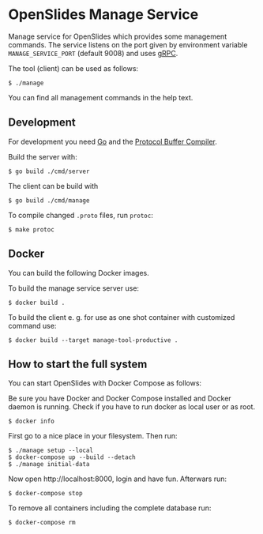 # OpenSlides Manage Service

Manage service for OpenSlides which provides some management commands. The
service listens on the port given by environment variable `MANAGE_SERVICE_PORT`
(default 9008) and uses [gRPC](https://grpc.io/).

The tool (client) can be used as follows:

    $ ./manage

You can find all management commands in the help text.


## Development

For development you need [Go](https://golang.org/) and the [Protocol Buffer
Compiler](https://grpc.io/docs/protoc-installation/).

Build the server with:

    $ go build ./cmd/server

The client can be build with

    $ go build ./cmd/manage

To compile changed `.proto` files, run `protoc`:

    $ make protoc


## Docker

You can build the following Docker images.

To build the manage service server use:

    $ docker build .

To build the client e. g. for use as one shot container with customized command
use:

    $ docker build --target manage-tool-productive .


## How to start the full system

You can start OpenSlides with Docker Compose as follows:

Be sure you have Docker and Docker Compose installed and Docker daemon is
running. Check if you have to run docker as local user or as root.

    $ docker info

First go to a nice place in your filesystem. Then run:

    $ ./manage setup --local
    $ docker-compose up --build --detach
    $ ./manage initial-data

Now open http://localhost:8000, login and have fun. Afterwars run:

    $ docker-compose stop

To remove all containers including the complete database run:

    $ docker-compose rm
